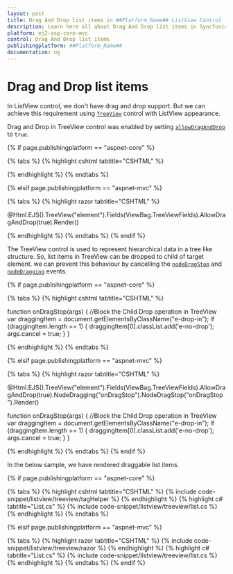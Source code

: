 ```yaml
---
layout: post
title: Drag And Drop list items in ##Platform_Name## ListView Control | Syncfusion
description: Learn here all about Drag And Drop list items in Syncfusion ##Platform_Name## ListView control of Syncfusion Essential JS 2 and more.
platform: ej2-asp-core-mvc
control: Drag And Drop list items
publishingplatform: ##Platform_Name##
documentation: ug
---
```


# Drag and Drop list items

In ListView control, we don't have drag and drop support. But we can achieve this requirement using [`TreeView`](https://ej2.syncfusion.com/aspnetcore/documentation/treeview/getting-started/) control with ListView appearance.

Drag and Drop in TreeView control was enabled by setting [`allowDragAndDrop`](https://ej2.syncfusion.com/documentation/api/treeview#allowdraganddrop) to `true`.

{% if page.publishingplatform == "aspnet-core" %}

{% tabs %}
{% highlight cshtml tabtitle="CSHTML" %}

<ejs-treeview id="element"  allowDragAndDrop="true" >
    <e-treeview-fields dataSource="ViewBag.dataSource" id="id" text="text"></e-treeview-fields>
</ejs-treeview>

{% endhighlight %}
{% endtabs %}

{% elsif page.publishingplatform == "aspnet-mvc" %}

{% tabs %}
{% highlight razor tabtitle="CSHTML" %}

@Html.EJS().TreeView("element").Fields(ViewBag.TreeViewFields).AllowDragAndDrop(true).Render()

{% endhighlight %}
{% endtabs %}
{% endif %}

The TreeView control is used to represent hierarchical data in a tree like structure. So, list items in TreeView can be dropped to child of target element. we can prevent this behaviour by cancelling the [`nodeDragStop`](https://ej2.syncfusion.com/documentation/api/treeview#nodedragstop) and [`nodeDragging`](https://ej2.syncfusion.com/documentation/api/treeview#nodedragging) events.

{% if page.publishingplatform == "aspnet-core" %}

{% tabs %}
{% highlight cshtml tabtitle="CSHTML" %}

<ejs-treeview id="element"  allowDragAndDrop="true" nodeDragging="onDragStop" nodeDragStop="onDragStop">
    <e-treeview-fields dataSource="ViewBag.dataSource" id="id" text="text"></e-treeview-fields>
</ejs-treeview>

function onDragStop(args) {
    //Block the Child Drop operation in TreeView
   var  draggingItem = document.getElementsByClassName("e-drop-in");
    if (draggingItem.length == 1) {
        draggingItem[0].classList.add('e-no-drop');
        args.cancel = true;
    }
}

{% endhighlight %}
{% endtabs %}

{% elsif page.publishingplatform == "aspnet-mvc" %}

{% tabs %}
{% highlight razor tabtitle="CSHTML" %}

@Html.EJS().TreeView("element").Fields(ViewBag.TreeViewFields).AllowDragAndDrop(true).NodeDragging("onDragStop").NodeDragStop("onDragStop").Render()

function onDragStop(args) {
    //Block the Child Drop operation in TreeView
   var  draggingItem = document.getElementsByClassName("e-drop-in");
    if (draggingItem.length == 1) {
        draggingItem[0].classList.add('e-no-drop');
        args.cancel = true;
    }
}

{% endhighlight %}
{% endtabs %}
{% endif %}

In the below sample, we have rendered draggable list items.

{% if page.publishingplatform == "aspnet-core" %}

{% tabs %}
{% highlight cshtml tabtitle="CSHTML" %}
{% include code-snippet/listview/treeview/tagHelper %}
{% endhighlight %}
{% highlight c# tabtitle="List.cs" %}
{% include code-snippet/listview/treeview/list.cs %}
{% endhighlight %}
{% endtabs %}

{% elsif page.publishingplatform == "aspnet-mvc" %}

{% tabs %}
{% highlight razor tabtitle="CSHTML" %}
{% include code-snippet/listview/treeview/razor %}
{% endhighlight %}
{% highlight c# tabtitle="List.cs" %}
{% include code-snippet/listview/treeview/list.cs %}
{% endhighlight %}
{% endtabs %}
{% endif %}

